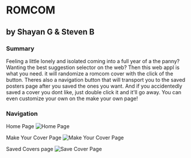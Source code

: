 # ROMCOM

## by Shayan G & Steven B

### Summary

Feeling a little lonely and isolated coming into a full year of a the panny? Wanting the best suggestion selector on the web? Then this web appl is what you need. it will randomize a romcom cover with the click of the button. Theres also a navigation button that will transport you to the saved posters page after you saved the ones you want. And if you accidentedly saved a cover you dont like, just double click it and it'll go away. You can even customize your own on the make your own page! 

### Navigation

Home Page
![Home Page](https://ibb.co/0rYf65X)

Make Your Cover Page
![Make Your Cover Page](https://ibb.co/56qJ4hX)

Saved Covers page
![Save Cover Page](https://ibb.co/P1Kp58c)

